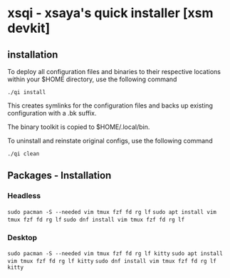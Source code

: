 # xsqi - xsaya's quick installer [xsm devkit]

## installation

To deploy all configuration files and binaries to their
respective locations within your $HOME directory, use the
following command

`./qi install`

This creates symlinks for the configuration files and backs
up existing configuration with a .bk suffix.

The binary toolkit is copied to $HOME/.local/bin.

To uninstall and reinstate original configs, use the
following command

`./qi clean`

## Packages - Installation

### Headless

`sudo pacman -S --needed vim tmux fzf fd rg lf`
`sudo apt install vim tmux fzf fd rg lf`
`sudo dnf install vim tmux fzf fd rg lf`

### Desktop

`sudo pacman -S --needed vim tmux fzf fd rg lf kitty`
`sudo apt install vim tmux fzf fd rg lf kitty`
`sudo dnf install vim tmux fzf fd rg lf kitty`
